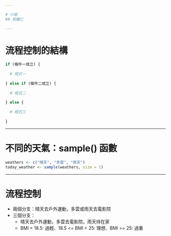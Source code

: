 ```yaml
---

# 小結
## 郭耀仁

---
```


# 流程控制的結構

```r
if (條件一成立) {
  
  # 程式一
  
} else if (條件二成立) {
  
  # 程式二
  
} else {
  
  # 程式三
  
}
```

---

# 不同的天氣：sample() 函數

```r
weathers <- c("晴天", "多雲", "雨天")
today_weather <- sample(weathers, size = 1)
```

---

# 流程控制

- 兩個分支：晴天去戶外運動，多雲或雨天去電影院
- 三個分支：
    - 晴天去戶外運動，多雲去電影院，雨天待在家
    - BMI < 18.5: 過輕、18.5 <= BMI < 25: 理想、BMI >= 25: 過重